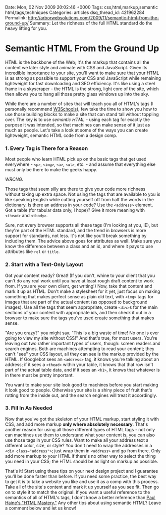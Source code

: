 Date: Mon, 02 Nov 2009 20:02:46 +0000
Tags: css,html,markup,semantic html,tags,techniques
Categories: articles
dsq_thread_id: 421962284
Permalink: http://arborwebsolutions.com/2009/11/semantic-html-from-the-ground-up/
Summary: Let the richness of the full HTML standard do the heavy lifting for you.

# Semantic HTML From the Ground Up

HTML is the backbone of the Web; it's the markup that contains all the
content we later style and animate with CSS and JavaScript. Given its
incredible importance to your site, you'll want to make sure that your
HTML is as strong as possible to support your CSS and JavaScript while
remaining lightweight for fast downloading and SEO efficiency. It's like
using a steel frame in a skyscraper - the HTML is the strong, light core
of the site, which then allows you to hang all those pretty glass
windows up into the sky. 

While there are a number of sites that will
teach you all of HTML's tags (I personally recommend [W3Schools][]), few
take the time to show you how to use those building blocks to make a
site that can stand tall without toppling over. The key is to use
*semantic HTML* - using each tag for exactly the purpose it was
intended, so that machines can make sense of it just as much as people.
Let's take a look at some of the ways you can create lightweight,
semantic HTML code from a design comp.

### 1. Every Tag is There for a Reason

Most people who learn HTML pick up on the basic tags that get used
everywhere - `<p>`, `<img>`, `<a>`, `<ul>`, etc. - and assume that
everything else must only be there to make the geeks happy. 

_WRONG._ 

Those
tags that seem silly are there to give your code more richness without
taking up extra space. Not using the tags that are available to you is
like speaking English while cutting yourself off from half the words in
the dictionary. Is there an address in your code? Use the `<address>`
element. Got a table (for tabular data only, I hope)? Give it more
meaning with `<thead>` and `<tbody>`. 

Sure, not every browser supports all
these tags (I'm looking at you, IE), but they're part of the HTML
standard, and the trend in browsers is more support for standards, not
less. It's not like you'll break something by including them. The advice
above goes for attributes as well. Make sure you know the difference
between a class and an id, and where it pays to use attributes like `rel`
or `title`.

### 2. Start with a Text-Only Layout

Got your content ready? Great! (If you don't, whine to your client that
you can't do any real work until you have at least rough draft content
to work from. If you are your own client, get writing!) Now, take that
content and mark it up as HTML. Don't make a stylesheet for it yet, just
focus on making something that makes perfect sense as plain old text,
with `<img>` tags for images that are part of the actual content (as
opposed to background images). Use all the tags that seem appropriate,
create `<div>`s for the main sections of your content with appropriate
ids, and then check it out in a browser to make sure the tags you've
used create something that makes sense. 

"Are you crazy?" you might say.
"This is a big waste of time! No one is ever going to view my site
without CSS!" And that's true, for most users. You're leaving out two
rather important types of users, though: screen readers and search
engines. Both are machines attempting to read your content; they can't
"see" your CSS layout, all they can see is the markup provided by the
HTML. If Googlebot sees an `<address>` tag, it knows you're talking about
an address; if it sees a `<thead>` within your table, it knows that that
row isn't part of the actual table data, and if it sees an `<h1>`, it
knows that whatever is in there must be pretty important. 

You want to
make your site look good to machines before you start making it look
good to people. Otherwise your site is a shiny piece of fruit that's
rotting from the inside out, and the search engines will treat it
accordingly.

### 3. Fill In As Needed

Now that you've got the skeleton of your HTML markup, start styling it
with CSS, and add more markup **only where absolutely necessary**.
That's another reason for using all those different types of HTML tags -
not only can machines use them to understand what your content is, you
can also use those tags in your CSS rules. Want to make all your address
text a different color, size, or style? You don't need to wrap the
addresses in a `<div class="address">`; just wrap them in `<address>` and
go from there. Only add more markup to your HTML if there's no other way
to select the thing you need in your CSS; the HTML should be as light on
markup as possible. 

That's it! Start using these tips on your next
design project and I guarantee you'll be done faster than before. If you
need some practice, the best way to get it is to take a website you like
and use it as a comp with this process. Take all of the site's content
and mark it up yourself as you see fit. Then go on to style it to match
the original. If you want a useful reference to the semantics of all of
HTML's tags, I don't know a better reference than [Paul Haine's "HTML
Mastery."][] Any other tips about using semantic HTML? Leave a comment
below and let us know!

  [W3Schools]: http://w3schools.com/
  [Paul Haine's "HTML Mastery."]: http://www.amazon.com/dp/1590597656/
